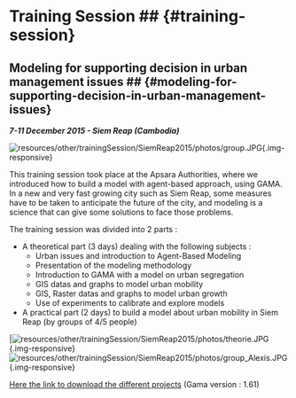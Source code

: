 # Training Session ## {#training-session}

## Modeling for supporting decision in urban management issues ## {#modeling-for-supporting-decision-in-urban-management-issues}

**_7-11 December 2015 - Siem Reap (Cambodia)_**

![resources/other/trainingSession/SiemReap2015/photos/group.JPG](gm_wiki/resources/other/trainingSession/SiemReap2015/photos/group.JPG){.img-responsive}

This training session took place at the Apsara Authorities, where we introduced how to build a model with agent-based approach, using GAMA. In a new and very fast growing city such as Siem Reap, some measures have to be taken to anticipate the future of the city, and modeling is a science that can give some solutions to face those problems.

The training session was divided into 2 parts :
* A theoretical part (3 days) dealing with the following subjects :
  * Urban issues and introduction to Agent-Based Modeling
  * Presentation of the modeling methodology
  * Introduction to GAMA with a model on urban segregation
  * GIS datas and graphs to model urban mobility
  * GIS, Raster datas and graphs to model urban growth
  * Use of experiments to calibrate and explore models
* A practical part (2 days) to build a model about urban mobility in Siem Reap (by groups of 4/5 people)

|![resources/other/trainingSession/SiemReap2015/photos/theorie.JPG](gm_wiki/resources/other/trainingSession/SiemReap2015/photos/theorie.JPG){.img-responsive}![resources/other/trainingSession/SiemReap2015/photos/group_Alexis.JPG](gm_wiki/resources/other/trainingSession/SiemReap2015/photos/group_Alexis.JPG){.img-responsive}

[Here the link to download the different projects](notDoneYet) (Gama version : 1.61)
